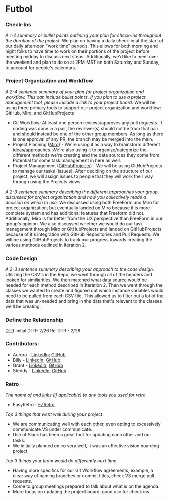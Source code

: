 # Futbol

### Check-Ins
*A 1-2 summary or bullet points outlining your plan for check-ins throughout the duration of the project.*
We plan on having a daily check-in at the start of our daily afternoon "work time" periods.  This allows for both morning and night folks to have time to work on their portions of the project before meeting midday to discuss next steps. Additionally, we'd like to meet over the weekend and plan to do so at 2PM MST on both Saturday and Sunday, to account for people's calendars.

### Project Organization and Workflow
*A 2-4 sentence summary of your plan for project organization and workflow. This can include bullet points. If you plan to use a project management tool, please include a link to your project board.*
We will be using three primary tools to support our project organization and workflow: GitHub, Miro, and GitHubProjects
- Git Workflow: At least one person reviews/approves any pull requests.  If coding was done in a pair, the reviewer(s) should not be from that pair and should instead be one of the other group members.  As long as there is one approval of any PR, the branch may be merged into the main.
- Project Planning ([Miro](https://miro.com/app/board/uXjVNn0uXp4=/?share_link_id=448426190847)) - We're using it as a way to brainstorm different ideas/approaches.  We're also using it to organize/categorize the different methods we're creating and the data sources they come from.  Potential for some task management in here as well.  
- Project Management ([GitHubProjects](https://github.com/users/wallacebilly1/projects/1)) - We will be using GitHubProjects to manage our tasks (issues).  After deciding on the structure of our project, we will assign issues to people that they will work their way through using the Projects views.

*A 2-3 sentence summary describing the different approaches your group discussed for project organization and how you collectively made a decision on which to use.* 
We discussed using both FreeForm and Miro for project organization, but eventually landed on Miro because it is more complete system and has additional features that Freeform did not.  Additionally, Miro is far better from the UX perspective than FreeForm in our group's opinion.  We also discussed whether we would do our task management through Miro or GitHubProjects and landed on GitHubProjects because of it's integration with GitHub Repositories and Pull Requests.  We will be using GitHubProjects to track our progress towards creating the various methods outlined in Iteration 2.

### Code Design
*A 2-3 sentence summary describing your approach to the code design.*
Utilizing the CSV's in the Repo, we went through all of the headers and looked for similiarities.  We then matched what data source would be needed for each method described in Iteration 2.  Then we went through the classes we wanted to create and figured out which instance variables would need to be pulled from each CSV file.  This allowed us to filter out a lot of the data that was un-needed and bring in the data that's relevant to the classes we'll be creating.

### Define the Relationship
[DTR](https://docs.google.com/document/d/16PbIL8zOLQHLXWRBf-UK7NmDMTATap_Wi2RjutXsZQo/edit) 
Initial DTR- 2/26
Re-DTR - 2/28

### Contributors:
- Aurora - [LinkedIn](http://www.linkedin.com/in/aurorasanderson); [GitHub](https://github.com/AuroraTuring)
- Billy - [LinkedIn](https://www.linkedin.com/in/wallacebilly1/); [GitHub](https://github.com/wallacebilly1)
- Grant - [LinkedIn](https://www.linkedin.com/in/); [GitHub](https://github.com/grantdavis303)
- Steddy - [LinkedIn](https://www.linkedin.com/in/steddman-bell-350978139/); [GitHub](https://github.com/Steddy1Love)

### Retro
*The name of and links (if applicable) to any tools you used for retro*
- EasyRetro - [EZRetro](https://easyretro.io/publicboard/Owb6ERtPnzcgUL9bol8fEw36RgJ3/f66060df-87c4-436f-98d2-67fec96b8bde)

*Top 3 things that went well during your project*
- We are communicating well with each other, even opting to excessively communicate VS under communicate.
- Use of Slack has been a great tool for updating each other and our tasks.
- We initially planned on iro very well, it was an effective vision boarding project.

*Top 3 things your team would do differently next time*
- Having more specifics for our Git Workflow agreements, example, a clear way of naming branches or commit titles, check VS merge pull requests.
- Come to group meetings prepared to talk about what is on the agenda.
- More focus on updating the project board, good use for check ins.